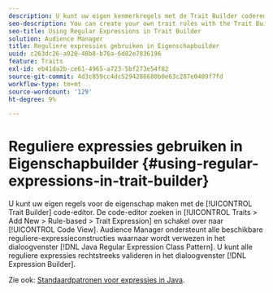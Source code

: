 ```yaml
---
description: U kunt uw eigen kenmerkregels met de Trait Builder coderedacteur tot stand brengen. Zoek de code-editor in Traits > Nieuw toevoegen > Op regel gebaseerd > Uitdrukking overtrekken en schakel over naar de codeweergave. Audience Manager ondersteunt alle beschikbare reguliere-expressieconstructies waarnaar wordt verwezen in het patroon van de Java-klasse voor reguliere expressies. U kunt alle reguliere expressies rechtstreeks in de expressiebouwer valideren.
seo-description: You can create your own trait rules with the Trait Builder code editor. Find the code editor in Traits > Add New > Rule-based > Trait Expression and switch to Code View. Audience Manager supports all the available regular expression constructs referenced in the Java Regular Expression Class Pattern. You can validate any of the regular expressions directly in the Expression Builder.
seo-title: Using Regular Expressions in Trait Builder
solution: Audience Manager
title: Reguliere expressies gebruiken in Eigenschapbuilder
uuid: c263dc26-a920-48b8-b76a-6d82e7836196
feature: Traits
exl-id: eb41da2b-ce61-4965-a723-5bf273e54f82
source-git-commit: 4d3c859cc4dc5294286680b0e63c287e0409f7fd
workflow-type: tm+mt
source-wordcount: '129'
ht-degree: 9%

---
```


# Reguliere expressies gebruiken in Eigenschapbuilder {#using-regular-expressions-in-trait-builder}

U kunt uw eigen regels voor de eigenschap maken met de [!UICONTROL Trait Builder] code-editor. De code-editor zoeken in [!UICONTROL Traits > Add New > Rule-based > Trait Expression] en schakel over naar [!UICONTROL Code View]. Audience Manager ondersteunt alle beschikbare reguliere-expressieconstructies waarnaar wordt verwezen in het dialoogvenster [!DNL Java Regular Expression Class Pattern]. U kunt alle reguliere expressies rechtstreeks valideren in het dialoogvenster [!DNL Expression Builder].

Zie ook: [Standaardpatronen voor expressies in Java](https://docs.oracle.com/javase/7/docs/api/java/util/regex/Pattern.html).
